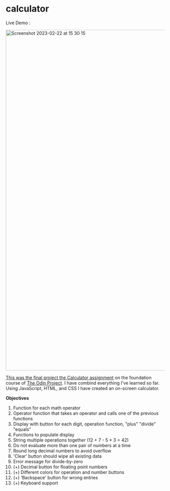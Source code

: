 # calculator
Live Demo :
<a href="https://curveservices.github.io/calculator/">

<img width="1080" alt="Screenshot 2023-02-22 at 15 30 15" src="https://user-images.githubusercontent.com/101556296/220672876-6a473a2e-c8e8-43ab-8288-a3f61689cae4.png">


This was the final project the <a href="https://www.theodinproject.com/lessons/foundations-calculator">Calculator assignment</a> on the foundation course of <a href="https://www.theodinproject.com/lessons/foundations-calculator">The Odin Project<a>. I have combind everything I've learned so far. Using JavaScript, HTML, and CSS I have created an on-screen calculator.

<b>Objectives</b>
1. Function for each math operator
2. Operator function that takes an operator and calls one of the previous functions
3. Display with button for each digit, operation function, "plus" "divide" "equals"
4. Functions to populate display
5. String multiple operations together (12 + 7 - 5 * 3 = 42)
6. Do not evaluate more than one pair of numbers at a time
7. Round long decimal numbers to avoid overflow
8. 'Clear' button should wipe all existing data
9. Error message for divide-by-zero
10. (+) Decimal button for floating point numbers
11. (+) Different colors for operation and number buttons
12. (+) 'Backspace' button for wrong entries
13. (+) Keyboard support





